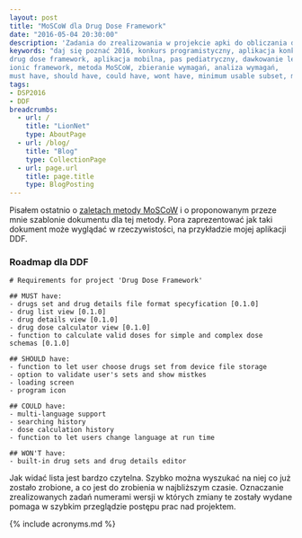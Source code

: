 ```yaml
---
layout: post
title: "MoSCoW dla Drug Dose Framework"
date: "2016-05-04 20:30:00"
description: 'Zadania do zrealizowania w projekcie apki do obliczania dawek leków'
keywords: "daj się poznać 2016, konkurs programistyczny, aplikacja konkursowa,
drug dose framework, aplikacja mobilna, pas pediatryczny, dawkowanie leków,
ionic framework, metoda MoSCoW, zbieranie wymagań, analiza wymagań, 
must have, should have, could have, wont have, minimum usable subset, markdown"
tags:
- DSP2016
- DDF
breadcrumbs:
  - url: /
    title: "LionNet"
    type: AboutPage
  - url: /blog/
    title: "Blog"
    type: CollectionPage
  - url: page.url
    title: page.title
    type: BlogPosting
---
```


Pisałem ostatnio o [zaletach metody MoSCoW][1] i o proponowanym przeze mnie szablonie
dokumentu dla tej metody. Pora zaprezentować jak taki dokument może wyglądać w 
rzeczywistości, na przykładzie mojej aplikacji DDF.

### Roadmap dla DDF

    # Requirements for project 'Drug Dose Framework'

    ## MUST have:
    - drugs set and drug details file format specyfication [0.1.0]
    - drug list view [0.1.0]
    - drug details view [0.1.0]
    - drug dose calculator view [0.1.0]
    - function to calculate valid doses for simple and complex dose schemas [0.1.0]

    ## SHOULD have:
    - function to let user choose drugs set from device file storage
    - option to validate user's sets and show mistkes
    - loading screen
    - program icon

    ## COULD have:
    - multi-language support
    - searching history
    - dose calculation history
    - function to let users change language at run time

    ## WON'T have:
    - built-in drug sets and drug details editor

Jak widać lista jest bardzo czytelna. Szybko można wyszukać na niej co już zostało
zrobione, a co jest do zrobienia w najbliższym czasie. Oznaczanie zrealizowanych
zadań numerami wersji w których zmiany te zostały wydane pomaga w szybkim przeglądzie
postępu prac nad projektem.

[1]: {{site.url}}/2016/04/29/podroz-na-wschod-roadmap-z-moscow.html

{% include acronyms.md %}